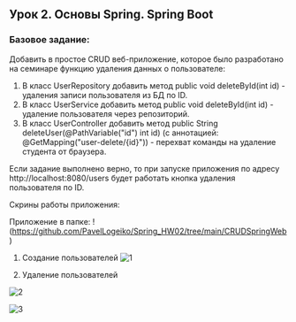 ## Урок 2. Основы Spring. Spring Boot
### Базовое задание:
Добавить в простое CRUD веб-приложение, которое было разработано на семинаре функцию 
удаления данных о пользователе:
1) В класс UserRepository добавить метод public void deleteById(int id) -
удаления записи пользователя из БД по ID.
2) В класс UserService добавить метод public void deleteById(int id) -
удаление пользователя через репозиторий.
3) В класс UserController добавить метод public String deleteUser(@PathVariable("id") int id)
(с аннотацией: @GetMapping("user-delete/{id}")) - перехват команды на удаление студента от браузера.

Если задание выполнено верно, то при запуске приложения 
по адресу http://localhost:8080/users будет работать кнопка удаления пользователя по ID.

Скрины работы приложения:

Приложение в папке:
!(https://github.com/PavelLogeiko/Spring_HW02/tree/main/CRUDSpringWeb)

1) Создание пользователей
![1]()

2) Удаление пользователей

![2]()

![3]()
